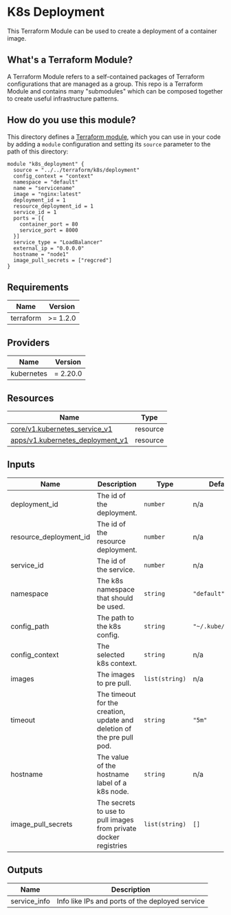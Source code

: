 # K8s Deployment

This Terraform Module can be used to create a deployment of a container image.

## What's a Terraform Module?

A Terraform Module refers to a self-contained packages of Terraform configurations that are managed as a group. This repo
is a Terraform Module and contains many "submodules" which can be composed together to create useful infrastructure patterns.

## How do you use this module?

This directory defines a [Terraform module](https://www.terraform.io/docs/modules/usage.html), which you can use in your
code by adding a `module` configuration and setting its `source` parameter to the path of this directory:

```hcl
module "k8s_deployment" {
  source = "../../terraform/k8s/deployment"
  config_context = "context"
  namespace = "default"
  name = "servicename"
  image = "nginx:latest"
  deployment_id = 1
  resource_deployment_id = 1
  service_id = 1
  ports = [{
    container_port = 80
    service_port = 8000
  }]
  service_type = "LoadBalancer"
  external_ip = "0.0.0.0"
  hostname = "node1"
  image_pull_secrets = ["regcred"]
}
```

<!-- BEGIN_TF_DOCS -->
## Requirements

| Name       | Version   |
|------------|-----------|
| terraform  | \>= 1.2.0 |

## Providers

| Name       | Version  |
|------------|----------|
| kubernetes | = 2.20.0 |

## Resources

| Name                                                                                                                                 | Type     |
|--------------------------------------------------------------------------------------------------------------------------------------|----------|
| [core/v1.kubernetes_service_v1](https://registry.terraform.io/providers/hashicorp/kubernetes/latest/docs/resources/service_v1)       | resource |
| [apps/v1.kubernetes_deployment_v1](https://registry.terraform.io/providers/hashicorp/kubernetes/latest/docs/resources/deployment_v1) | resource |

## Inputs

| Name                   | Description                                                            | Type           | Default            | Required |
|------------------------|------------------------------------------------------------------------|----------------|--------------------|:--------:|
| deployment_id          | The id of the deployment.                                              | `number`       | n/a                |   yes    |
| resource_deployment_id | The id of the resource deployment.                                     | `number`       | n/a                |   yes    |
| service_id             | The id of the service.                                                 | `number`       | n/a                |   yes    |
| namespace              | The k8s namespace that should be used.                                 | `string`       | `"default"`        |    no    |
| config_path            | The path to the k8s config.                                            | `string`       | `"~/.kube/config"` |    no    |
| config_context         | The selected k8s context.                                              | `string`       | n/a                |   yes    |
| images                 | The images to pre pull.                                                | `list(string)` | n/a                |   yes    |
| timeout                | The timeout for the creation, update and deletion of the pre pull pod. | `string`       | `"5m"`             |    no    |
| hostname               | The value of the hostname label of a k8s node.                         | `string`       | n/a                |    no    |
| image_pull_secrets     | The secrets to use to pull images from private docker registries       | `list(string)` | `[]`               |    no    |

## Outputs

| Name         | Description                                     |
|--------------|-------------------------------------------------|
| service_info | Info like IPs and ports of the deployed service |

<!-- END_TF_DOCS -->

